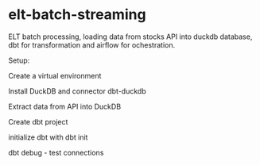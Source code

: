 # elt-batch-streaming

ELT batch processing, loading data from stocks API into duckdb database, dbt for transformation and airflow for ochestration.

Setup:

Create a virtual environment

Install DuckDB and connector dbt-duckdb

Extract data from API into DuckDB

Create dbt project

initialize dbt with dbt init

dbt debug - test connections

